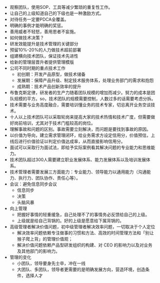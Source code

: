 - 观察团队，使用SOP、工具等减少繁琐的重复性工作。
- 让自己的上级知道自己的下级也是一种激励方式。
- 对待任务一定要PDCA全覆盖。
- 明确的事例才能明确的奖惩。
- 善用威者不轻怒，善用恩者不妄施。
- 如何做技术决策？
- 研发效能提升是技术管理的关键部分
- 预留10%-20%的人力做技术超前部署
- 组建横向技术团队，保证技术先进性
- 给新的管理层晋升者提供管理模版
- 公司不同时期的重点技术工作
  - 初创期：开发产品原型，做技术储备
  - 发展期：保障产品升级、制定技术服务体系，处理业务部门的需求和抱怨
  - 成熟期：技术产品创新效率的提升
- 布鲁克斯定律，研发者的生产力随着团队规模的增加而减少。努力的成本是团队规模的平方。so，技术团队的规模需要控制，人数过多的话需要考虑分拆。
- 技术需要与业务高度融合，需要培训懂业务的技术专家，切忌离开业务空谈技术。
- 十人以上技术团队可以采取轮岗来提高大家的技术热情和技术广度，但需要做好岗前培训，尤其对于技术门槛较高的岗位。
- 理解事故和问题的区别。事故需要立刻解决，而问题是要找到事故的原因。
- 以价值为导向，建立需求管理闭环，给业务需求方设定信用分，价值预估，上线后进行价值验证以判定价值达成率，从而直接影响信用分。
- 面试可以采取行为面试法，即给予实际案例看其解决问题的专业能力和思维能力。
- 技术团队超过300人需要建立职业发展体系、能力发展体系以及培训发展体系。
- 技术管理者需要发展三方面能力：专业能力、领导能力以通用能力（沟通能力、执行力、团队协作、责任心等）。
- 会议：避免信息同步会议
  - 信息同步
  - 决策
  - 头脑风暴
- 向上管理
  - 把握好事情的轻重缓急，自己处理不了的事情务必反馈给自己的上级。
  - 上级就是给自己背锅的。好的上级是愿意给下属背锅的。
- 高级管理者解决价值问题，初中级管理者解决效率问题，一切取决于个人定位
  - 解决效率问题依赖专注做事的习惯和方法、高效的时间管理方法和「别让猴子爬上背」的管理价值观；
  - 解决价值问题依赖产品型研发组织的构建、对 CEO 的影响力以及对业务及其他部门的影响力。
- 管理的变化
    - 小团队，领导要身先士卒，冲在一线
    - 大团队、多团队，领导者更需要的是明确发展方向，营造环境，创造条件，选择人才
